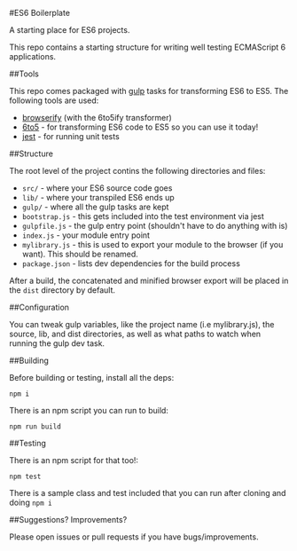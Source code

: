 #ES6 Boilerplate

A starting place for ES6 projects.

This repo contains a starting structure for writing well testing ECMAScript 6 applications.

##Tools

This repo comes packaged with [gulp](http://gulpjs.com/) tasks for transforming ES6 to ES5. The following tools are used:

* [browserify](http://browserify.org/) (with the 6to5ify transformer)
* [6to5](https://6to5.org/) - for transforming ES6 code to ES5 so you can use it today!
* [jest](https://facebook.github.io/jest/) - for running unit tests

##Structure

The root level of the project contins the following directories and files:

* `src/` - where your ES6 source code goes
* `lib/` - where your transpiled ES6 ends up
* `gulp/` - where all the gulp tasks are kept
* `bootstrap.js` - this gets included into the test environment via jest
* `gulpfile.js` - the gulp entry point (shouldn't have to do anything with is)
* `index.js` -  your module entry point
* `mylibrary.js` - this is used to export your module to the browser (if you want). This should be renamed.
* `package.json` - lists dev dependencies for the build process

After a build, the concatenated and minified browser export will be placed in the `dist` directory by default.

##Configuration

You can tweak gulp variables, like the project name (i.e mylibrary.js), the source, lib, and dist directories, as well
as what paths to watch when running the gulp dev task.

##Building

Before building or testing, install all the deps:

```
npm i
```

There is an npm script you can run to build:

```
npm run build
```

##Testing

There is an npm script for that too!:

```
npm test
```

There is a sample class and test included that you can run after cloning and doing `npm i`

##Suggestions? Improvements?

Please open issues or pull requests if you have bugs/improvements.